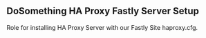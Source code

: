 DoSomething HA Proxy Fastly Server Setup
---------

Role for installing HA Proxy Server with our Fastly Site haproxy.cfg.
